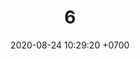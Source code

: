 ---
layout: teamCard
permalink: /team/:title.html
categories: pljmy24
maincover: /assets/logos/DFS.png
date: 2020-08-24 10:29:20 +0700
title: 06.
lugar: F4
tag: johto042024

---